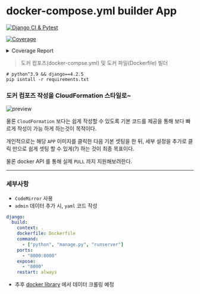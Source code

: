 # docker-compose.yml builder App
[![Django CI & Pytest](https://github.com/CodeMath/DockerCompose_builder/actions/workflows/Pytest_build.yml/badge.svg?branch=main)](https://github.com/CodeMath/DockerCompose_builder/actions/workflows/Pytest_build.yml)
<!-- Pytest Coverage Comment:Begin -->
<a href="https://github.com/CodeMath/DockerCompose_builder/blob/main/README.md"><img alt="Coverage" src="https://img.shields.io/badge/Coverage-99%25-brightgreen.svg" /></a><details><summary>Coverage Report </summary><table><tr><th>File</th><th>Stmts</th><th>Miss</th><th>Cover</th><th>Missing</th></tr><tbody><tr><td colspan="5"><b>base</b></td></tr><tr><td>&nbsp; &nbsp;<a href="https://github.com/CodeMath/DockerCompose_builder/blob/main/base/views.py">views.py</a></td><td>8</td><td>1</td><td>88%</td><td><a href="https://github.com/CodeMath/DockerCompose_builder/blob/main/base/views.py#L11">11</a></td></tr><tr><td colspan="5"><b>builder</b></td></tr><tr><td>&nbsp; &nbsp;<a href="https://github.com/CodeMath/DockerCompose_builder/blob/main/builder/factories.py">factories.py</a></td><td>34</td><td>1</td><td>97%</td><td><a href="https://github.com/CodeMath/DockerCompose_builder/blob/main/builder/factories.py#L114">114</a></td></tr><tr><td><b>TOTAL</b></td><td><b>152</b></td><td><b>2</b></td><td><b>99%</b></td><td>&nbsp;</td></tr></tbody></table></details><!-- Pytest Coverage Comment:End -->



> 도커 컴포즈(docker-compse.yml) 및 도커 파일(Dockerfile) 빌더
```
# python^3.9 && django==4.2.5
pip isntall -r requirements.txt
```

### 도커 컴포즈 작성을 CloudFormation 스타일로~

![preview](https://github.com/CodeMath/DockerCompose_builder/assets/12072529/81e17c76-1896-4587-95cd-42850383cf84)

물론 `CloudFormation` 보다는 쉽게 작성할 수 있도록 기본 코드를 제공을 통해 보다 빠르게 작성이 가능 하게 하는것이 목적이다.

개인적으로는 해당 `APP` 이미지를 클릭한 다음 기본 셋팅을 한 뒤, 세부 설정을 추가로 클릭 만으로 쉽게 셋팅 할 수 있게(?) 하는 것이 최종 목표이다.

물론 docker API 를 통해 실제 `PULL` 까지 지원해보려한다.

* * *

### 세부사항

* `CodeMirror`  사용
* `admin` 데이터 추가 시, `yaml` 코드 작성
```yaml
django:
  build:
    context: .
    dockerfile: Dockerfile
    command:
      - ["python", "manage.py", "runserver"]
    ports:
      - "8000:8000"
    expose:
      - "8000"
    restart: always
```
* 추후 [docker library](https://github.com/docker-library/docs) 에서 데이터 크롤링 예정
